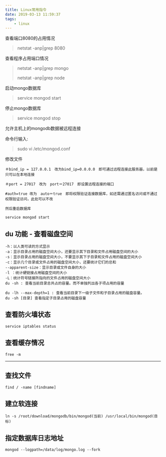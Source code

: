 ```yaml
---
title: Linux常用指令
date: 2019-03-13 11:59:37
tags:
    - linux
---
```

查看端口8080的占用情况
> netstat -anp|grep 8080

查看程序占用端口情况
> netstat -anp|grep mongo
>
> netstat -anp|grep node

启动mongo数据库
> service mongod start

停止mongo数据库
> service mongod stop

允许主机上的mongodb数据被远程连接

命令行输入:

> sudo vi /etc/mongod.conf

修改文件
```
＃bind_ip = 127.0.0.1　改为bind_ip=0.0.0.0　即可通过远程连接此服务器，以前是只可以在本地连接

＃port = 27017　改为　port＝27017　即设置远程连接的端口

#auth=true 改为　auto＝true　即将权限验证连接数据库，如还需通过匿名访问或不通过权限验证访问，此处可以不改

然后重启数据库

service mongod start
```

## du 功能 - 查看磁盘空间

```
-h：以人类可读的方式显示
-a：显示目录占用的磁盘空间大小，还要显示其下目录和文件占用磁盘空间的大小
-s：显示目录占用的磁盘空间大小，不要显示其下子目录和文件占用的磁盘空间大小
-c：显示几个目录或文件占用的磁盘空间大小，还要统计它们的总和
--apparent-size：显示目录或文件自身的大小
-l ：统计硬链接占用磁盘空间的大小
-L：统计符号链接所指向的文件占用的磁盘空间大小
du -sh : 查看当前目录总共占的容量。而不单独列出各子项占用的容量 

du -lh --max-depth=1 : 查看当前目录下一级子文件和子目录占用的磁盘容量。
du -sh [目录] 查看指定子目录占用的磁盘容量
```

## 查看防火墙状态

```
service iptables status
```

## 查看缓存情况


```
free -m
```

---

## 查找文件


```
find / -name [findname]
```

## 建立软连接

```
ln -s /root/download/mongodb/bin/mongod(当前) /usr/local/bin/mongod(目标)
```

## 指定数据库日志地址

```
mongod --logpath=/data/log/mongo.log --fork
```
